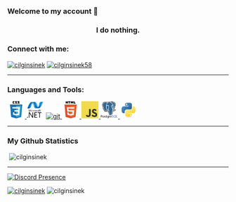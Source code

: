 ### Welcome to my account 👋

<!--
**CilginSinek/CilginSinek** is a ✨ _special_ ✨ repository because its `README.md` (this file) appears on your GitHub profile.

Here are some ideas to get you started:

- 🔭 I’m currently working on ...
- 🌱 I’m currently learning ...
- 👯 I’m looking to collaborate on ...
- 🤔 I’m looking for help with ...
- 💬 Ask me about ...
- 📫 How to reach me: ...
- 😄 Pronouns: ...
- ⚡ Fun fact: ...
-->


<h3 align="center">I do nothing.</h3>



<h3 align="left">Connect with me:</h3>
<p align="left">
<a href="https://twitter.com/cilginsinek" target="blank"><img align="center" src="https://raw.githubusercontent.com/rahuldkjain/github-profile-readme-generator/master/src/images/icons/Social/twitter.svg" alt="cilginsinek" height="30" width="40" /></a>
<a href="https://www.hackerrank.com/cilginsinek58" target="blank"><img align="center" src="https://raw.githubusercontent.com/rahuldkjain/github-profile-readme-generator/master/src/images/icons/Social/hackerrank.svg" alt="cilginsinek58" height="30" width="40" /></a>
</p>

<hr />

<h3 align="left">Languages and Tools:</h3>
<p align="left"> <a href="https://www.w3schools.com/css/" target="_blank" rel="noreferrer"> <img src="https://raw.githubusercontent.com/devicons/devicon/master/icons/css3/css3-original-wordmark.svg" alt="css3" width="40" height="40"/> </a> <img src="https://raw.githubusercontent.com/devicons/devicon/master/icons/dot-net/dot-net-original-wordmark.svg" alt="dotnet" width="40" height="40"/> </a> <a href="https://git-scm.com/" target="_blank" rel="noreferrer"> <img src="https://www.vectorlogo.zone/logos/git-scm/git-scm-icon.svg" alt="git" width="40" height="40"/> </a> <a href="https://www.w3.org/html/" target="_blank" rel="noreferrer"> <img src="https://raw.githubusercontent.com/devicons/devicon/master/icons/html5/html5-original-wordmark.svg" alt="html5" width="40" height="40"/> </a> <a href="https://developer.mozilla.org/en-US/docs/Web/JavaScript" target="_blank" rel="noreferrer"> <img src="https://raw.githubusercontent.com/devicons/devicon/master/icons/javascript/javascript-original.svg" alt="javascript" width="40" height="40"/> </a> <a href="https://www.postgresql.org" target="_blank" rel="noreferrer"> <img src="https://raw.githubusercontent.com/devicons/devicon/master/icons/postgresql/postgresql-original-wordmark.svg" alt="postgresql" width="40" height="40"/> </a> <a href="https://www.python.org" target="_blank" rel="noreferrer"> <img src="https://raw.githubusercontent.com/devicons/devicon/master/icons/python/python-original.svg" alt="python" width="40" height="40"/> </a> </p>

<hr />

<h3>My Github Statistics</h3>

<p>&nbsp;<img align="center" src="https://github-readme-stats.vercel.app/api?username=cilginsinek&show_icons=true&theme=tokyonight&locale=en" alt="cilginsinek" /></p>

<hr />


[![Discord Presence](https://lanyard.cnrad.dev/api/348248269786316803)](https://discord.com/users/348248269786316803)


<p align="left"> <a href="https://twitter.com/cilginsinek" target="blank"><img src="https://img.shields.io/twitter/follow/cilginsinek?logo=twitter&style=for-the-badge" alt="cilginsinek" /></a>  <img src="https://komarev.com/ghpvc/?username=cilginsinek&label=Profile%20views&color=0e75b6&style=flat" alt="cilginsinek" /> </p>



